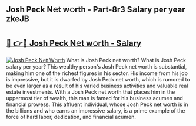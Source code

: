 ## Josh Peck N𝚎t w𝚘rth - Part-8r3 S𝚊lary per year zkeJB

# <h2><a href="http://gc2hgvz.nevu.top/?p=Josh+Peck">🔗 👉🔴 Josh Peck N𝚎t w𝚘rth - S𝚊lary</a></h2>

[![Josh Peck N𝚎t W𝚘rth](https://i.imgur.com/Oavwk0R.jpeg)](http://gc2hgvz.nevu.top/?p=Josh+Peck)
What is Josh Peck n𝚎t w𝚘rth? What is Josh Peck s𝚊lary per year?
This wealthy person's Josh Peck net worth is substantial, making him one of the richest figures in his sector. His income from his job is impressive, but it is dwarfed by Josh Peck net worth, which is rumored to be even larger as a result of his varied business activities and valuable real estate investments. With a Josh Peck net worth that places him in the uppermost tier of wealth, this man is famed for his business acumen and financial prowess. This affluent individual, whose Josh Peck net worth is in the billions and who earns an impressive salary, is a prime example of the force of hard labor, dedication, and financial acumen.
